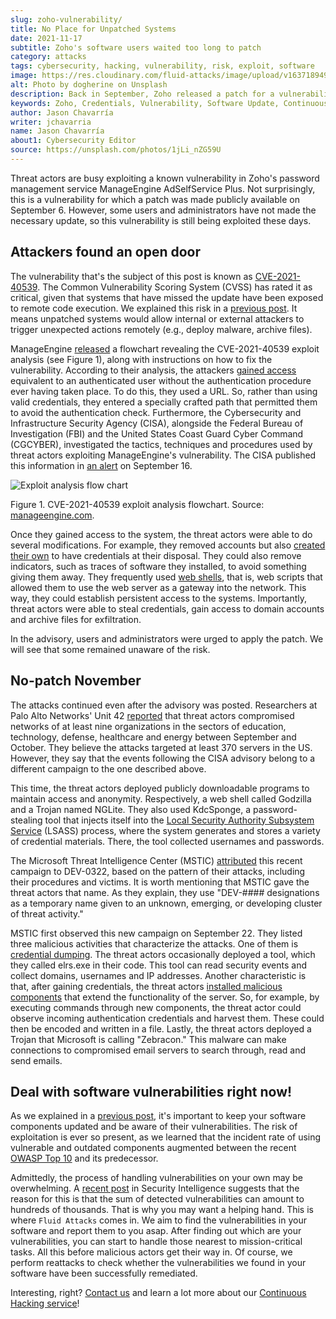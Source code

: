 ```yaml
---
slug: zoho-vulnerability/
title: No Place for Unpatched Systems
date: 2021-11-17
subtitle: Zoho's software users waited too long to patch
category: attacks
tags: cybersecurity, hacking, vulnerability, risk, exploit, software
image: https://res.cloudinary.com/fluid-attacks/image/upload/v1637189495/blog/zoho-vulnerability/cover_zoho.webp
alt: Photo by dogherine on Unsplash
description: Back in September, Zoho released a patch for a vulnerability in its password management software. Users who failed to patch their systems are now under attack.
keywords: Zoho, Credentials, Vulnerability, Software Update, Continuous Checks, Remediation, Patches, Ethical Hacking, Pentesting
author: Jason Chavarría
writer: jchavarria
name: Jason Chavarría
about1: Cybersecurity Editor
source: https://unsplash.com/photos/1jLi_nZG59U
---
```


Threat actors are busy exploiting a known vulnerability
in Zoho's password management service
ManageEngine AdSelfService Plus.
Not surprisingly,
this is a vulnerability
for which a patch was made publicly available
on September 6.
However,
some users and administrators have not made the necessary update,
so this vulnerability is still being exploited these days.

## Attackers found an open door

The vulnerability
that's the subject of this post
is known as [CVE-2021-40539](https://cve.mitre.org/cgi-bin/cvename.cgi?name=CVE-2021-40539).
The Common Vulnerability Scoring System (CVSS) has rated it as critical,
given that systems
that have missed the update
have been exposed to remote code execution.
We explained this risk in a [previous post](../close-invisible-doors/).
It means
unpatched systems would allow
internal or external attackers
to trigger unexpected actions remotely
(e.g., deploy malware, archive files).

ManageEngine [released](https://www.manageengine.com/products/self-service-password/kb/how-to-fix-authentication-bypass-vulnerability-in-REST-API.html)
a flowchart revealing the CVE-2021-40539 exploit analysis
(see Figure 1),
along with instructions
on how to fix the vulnerability.
According to their analysis,
the attackers [gained access](https://capec.mitre.org/data/definitions/115.html)
equivalent to an authenticated user
without the authentication procedure ever having taken place.
To do this,
they used a URL.
So,
rather than using valid credentials,
they entered a specially crafted path
that permitted them to avoid the authentication check.
Furthermore,
the Cybersecurity and Infrastructure Security Agency (CISA),
alongside the Federal Bureau of Investigation (FBI)
and the United States Coast Guard Cyber Command (CGCYBER),
investigated the tactics,
techniques and procedures used by threat actors
exploiting ManageEngine's vulnerability.
The CISA published this information in [an alert](https://us-cert.cisa.gov/ncas/alerts/aa21-259a)
on September 16.

<div class="imgblock">

![Exploit analysis flow chart](https://res.cloudinary.com/fluid-attacks/image/upload/v1637188670/blog/zoho-vulnerability/Zoho-Figure-1.webp)

<div class="title">

Figure 1. CVE-2021-40539 exploit analysis flowchart.
Source: [manageengine.com](https://www.manageengine.com/products/self-service-password/images/rcescan.png).

</div>

</div>

Once they gained access to the system,
the threat actors were able to do several modifications.
For example,
they removed accounts
but also [created their own](https://attack.mitre.org/techniques/T1136/)
to have credentials at their disposal.
They could also remove indicators,
such as traces of software they installed,
to avoid something giving them away.
They frequently used [web shells](https://attack.mitre.org/techniques/T1505/003/),
that is,
web scripts that allowed them to use the web server
as a gateway into the network.
This way,
they could establish persistent access to the systems.
Importantly,
threat actors were able to steal credentials,
gain access to domain accounts
and archive files for exfiltration.

In the advisory,
users and administrators were urged to apply the patch.
We will see that
some remained unaware of the risk.

<cta-banner
  buttontxt="Read more"
  link="/solutions/vulnerability-management/"
  title="Get started with Fluid Attacks' Vulnerability Management solution
  right now"
/>

## No-patch November

The attacks continued
even after the advisory was posted.
Researchers at Palo Alto Networks' Unit 42
[reported](https://unit42.paloaltonetworks.com/manageengine-godzilla-nglite-kdcsponge/)
that threat actors compromised networks
of at least nine organizations
in the sectors of education,
technology, defense, healthcare and energy
between September and October.
They believe
the attacks targeted at least 370 servers in the US.
However,
they say that the events
following the CISA advisory
belong to a different campaign
to the one described above.

This time,
the threat actors deployed publicly downloadable programs
to maintain access and anonymity.
Respectively,
a web shell called Godzilla
and a Trojan named NGLite.
They also used KdcSponge,
a password-stealing tool
that injects itself into the [Local Security Authority Subsystem Service](https://attack.mitre.org/techniques/T1003/001/)
(LSASS) process,
where the system generates and stores a variety of credential materials.
There,
the tool collected usernames and passwords.

The Microsoft Threat Intelligence Center (MSTIC)
[attributed](https://www.microsoft.com/security/blog/2021/11/08/threat-actor-dev-0322-exploiting-zoho-manageengine-adselfservice-plus/)
this recent campaign to DEV-0322,
based on the pattern of their attacks,
including their procedures and victims.
It is worth mentioning that
MSTIC gave the threat actors that name.
As they explain,
they use "DEV-\#\#\#\# designations
as a temporary name
given to an unknown,
emerging, or developing cluster of threat activity."

MSTIC first observed this new campaign on September 22.
They listed three malicious activities
that characterize the attacks.
One of them is [credential dumping](https://attack.mitre.org/techniques/T1003/).
The threat actors occasionally deployed a tool,
which they called elrs.exe in their code.
This tool can read security events and collect domains,
usernames and IP addresses.
Another characteristic is that,
after gaining credentials,
the threat actors [installed malicious components](https://attack.mitre.org/techniques/T1505/004/)
that extend the functionality of the server.
So,
for example,
by executing commands through new components,
the threat actor could observe incoming authentication credentials
and harvest them.
These could then be encoded and written in a file.
Lastly,
the threat actors deployed a Trojan
that Microsoft is calling "Zebracon."
This malware can make connections to compromised email servers
to search through, read and send emails.

## Deal with software vulnerabilities right now\!

As we explained in a [previous post](../close-invisible-doors/),
it's important to keep your software components updated
and be aware of their vulnerabilities.
The risk of exploitation is ever so present,
as we learned that
the incident rate of using vulnerable and outdated components augmented
between the recent [OWASP Top 10](../owasp-top-10-2021/) and its predecessor.

Admittedly,
the process of handling vulnerabilities on your own may be overwhelming.
A [recent post](https://securityintelligence.com/articles/how-to-deal-with-unpatched-software-vulnerabilities-2/)
in Security Intelligence
suggests that the reason for this is that
the sum of detected vulnerabilities can amount to hundreds of thousands.
That is why you may want a helping hand.
This is where `Fluid Attacks` comes in.
We aim to find the vulnerabilities in your software
and report them to you asap.
After finding out which are your vulnerabilities,
you can start to handle those nearest to mission-critical tasks.
All this before malicious actors get their way in.
Of course,
we perform reattacks to check whether the vulnerabilities
we found in your software
have been successfully remediated.

Interesting,
right?
[Contact us](../../contact-us/)
and learn a lot more
about our [Continuous Hacking service](../../services/continuous-hacking/)\!
